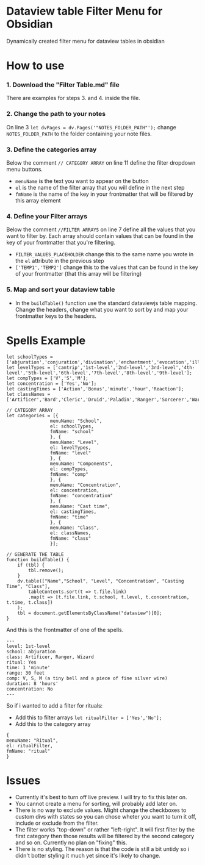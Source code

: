 # Dataview table Filter Menu for Obsidian
Dynamically created filter menu for dataview tables in obsidian

# How to use

### 1. Download the "Filter Table.md" file
  There are examples for steps 3. and 4. inside the file.
  
### 2. Change the path to your notes

  On line 3 ```let dvPages = dv.Pages('"NOTES_FOLDER_PATH"');``` change ```NOTES_FOLDER_PATH``` to the folder containing your note files.

### 3. Define the categories array

  Below the comment ```// CATEGORY ARRAY``` on line 11 define the filter dropdown menu buttons.
  - ```menuName``` is the text you want to appear on the button
  - ```el``` is the name of the filter array that you will define in the next step
  - ```fmName``` is the name of the key in your frontmatter that will be filtered by this array element

### 4. Define your Filter arrays

  Below the comment ```//FILTER ARRAYS``` on line 7 define all the values that you want to filter by. Each array should contain values that can be found in the key of your frontmatter that you're filtering.
  - ```FILTER_VALUES_PLACEHOLDER``` change this to the same name you wrote in the ```el``` attribute in the previous step
  - ```['TEMP1','TEMP2']``` change this to the values that can be found in the key of your frontmatter (that this array will be filtering)


### 5. Map and sort your dataview table
  - In the ```buildTable()``` function use the standard dataviewjs table mapping. Change the headers, change what you want to sort by and map your frontmatter keys to the headers.

# Spells Example

```// FILTER ARRAYS
let schoolTypes = ['abjuration','conjuration','divination','enchantment','evocation','illusion','necromancy','transmutation'];
let levelTypes = ['cantrip','1st-level','2nd-level','3rd-level','4th-level','5th-level','6th-level','7th-level','8th-level','9th-level'];
let compTypes = ['V','S','M'];
let concentration = ['Yes','No'];
let castingTimes = ['Action','Bonus','minute','hour','Reaction'];
let classNames = ['Artificer','Bard','Cleric','Druid','Paladin','Ranger','Sorcerer','Warlock','Wizard'];

// CATEGORY ARRAY
let categories = [{
				menuName: "School", 
				el: schoolTypes, 
				fmName: "school" 
				}, { 
				menuName: "Level",
				el: levelTypes,
				fmName: "level"
				}, {
				menuName: "Components",
				el: compTypes,
				fmName: "comp"
				}, {
				menuName: "Concentration",
				el: concentration,
				fmName: "concentration"
				}, {
				menuName: "Cast time",
				el: castingTimes,
				fmName: "time"
				}, {
				menuName: "Class",
				el: classNames,
				fmName: "class"
				}];

// GENERATE THE TABLE
function buildTable() {
	if (tbl) {
	    tbl.remove();
	}
	dv.table(["Name","School", "Level", "Concentration", "Casting Time", "Class"], 
		tableContents.sort(t => t.file.link)
		.map(t => [t.file.link, t.school, t.level, t.concentration, t.time, t.class])
	);
	tbl = document.getElementsByClassName("dataview")[0];
}
```
And this is the frontmatter of one of the spells.
```
---
level: 1st-level
school: abjuration 
class: Artificer, Ranger, Wizard
ritual: Yes
time: 1 'minute'
range: 30 feet
comp: V, S, M (a tiny bell and a piece of fine silver wire)
duration: 8 'hours'
concentration: No
---
```

So if i wanted to add a filter for rituals:
  - Add this to filter arrays ```let ritualFilter = ['Yes','No'];```
  - Add this to the category array
```
{
menuName: "Ritual", 
el: ritualFilter, 
fmName: "ritual" 
}
```

# Issues

 - Currently it's best to turn off live preview. I will try to fix this later on.
 - You cannot create a menu for sorting, will probably add later on.
 - There is no way to exclude values. Might change the checkboxes to custom divs with states so you can chose wheter you want to turn it off, include or exclude from the filter.
 - The filter works "top-down" or rather "left-right". It will first filter by the first category then those results will be filtered by the second category and so on. Currently no plan on "fixing" this.
 - There is no styling. The reason is that the code is still a bit untidy so i didn't botter styling it much yet since it's likely to change. 
